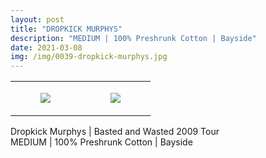 ```yaml
---
layout: post
title: "DROPKICK MURPHYS"
description: "MEDIUM | 100% Preshrunk Cotton | Bayside"
date: 2021-03-08
img: /img/0039-dropkick-murphys.jpg
---
```




<table style="width:100%;"><tr><td style="vertical-align:top;">
      <figure class="tmblr-full" data-orig-height="2048" data-orig-width="1365" data-orig-src="https://concertshirts.netlify.app/shirts/0039/0039-01.jpg"><img src="https://64.media.tumblr.com/346bf9719fb84683a745d8655032baf4/4dd3c2a0fdfa9e75-b6/s540x810/f215bbf3c6b5467ea658e82f6f0db0ceb95bc729.jpg" data-orig-height="2048" data-orig-width="1365" data-orig-src="https://concertshirts.netlify.app/shirts/0039/0039-01.jpg"/></figure></td>
    <td style="vertical-align:top;">
      <figure class="tmblr-full" data-orig-height="2048" data-orig-width="1365" data-orig-src="https://concertshirts.netlify.app/shirts/0039/0039-02.jpg"><img src="https://64.media.tumblr.com/8ed59f0b805641d54f7e9418a6507b76/4dd3c2a0fdfa9e75-e6/s540x810/0eeb078ccf0d82db02f18263935448ec939ad0c4.jpg" data-orig-height="2048" data-orig-width="1365" data-orig-src="https://concertshirts.netlify.app/shirts/0039/0039-02.jpg"/></figure></td>
  </tr></table><p>
  Dropkick Murphys | Basted and Wasted 2009 Tour<br/>MEDIUM | 100% Preshrunk Cotton | Bayside
</p>
